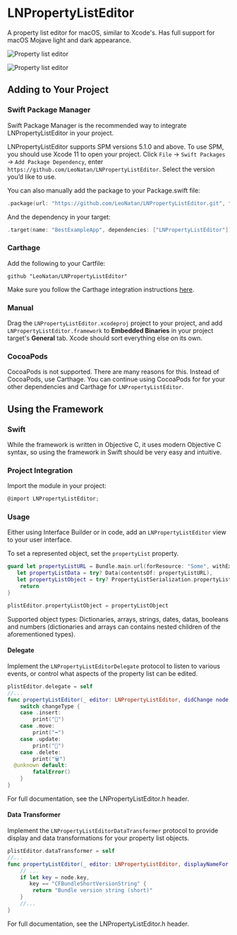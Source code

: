 # LNPropertyListEditor

A property list editor for macOS, similar to Xcode's. Has full support for macOS Mojave light and dark appearance.

![Property list editor](Supplements/Screenshot_1_Dark.png "Property list editor")

![Property list editor](Supplements/Screenshot_2_Dark.png "Property list editor")

## Adding to Your Project

### Swift Package Manager

Swift Package Manager is the recommended way to integrate LNPropertyListEditor in your project.

LNPropertyListEditor supports SPM versions 5.1.0 and above. To use SPM, you should use Xcode 11 to open your project. Click `File` -> `Swift Packages` -> `Add Package Dependency`, enter `https://github.com/LeoNatan/LNPropertyListEditor`. Select the version you’d like to use.

You can also manually add the package to your Package.swift file:

```swift
.package(url: "https://github.com/LeoNatan/LNPropertyListEditor.git", from: "1.0")
```

And the dependency in your target:

```swift
.target(name: "BestExampleApp", dependencies: ["LNPropertyListEditor"]),
```

### Carthage

Add the following to your Cartfile:

```github "LeoNatan/LNPropertyListEditor"```

Make sure you follow the Carthage integration instructions [here](https://github.com/Carthage/Carthage#if-youre-building-for-ios-tvos-or-watchos).

### Manual

Drag the `LNPropertyListEditor.xcodeproj` project to your project, and add `LNPropertyListEditor.framework` to **Embedded Binaries** in your project target's **General** tab. Xcode should sort everything else on its own.

### CocoaPods

CocoaPods is not supported. There are many reasons for this. Instead of CocoaPods, use Carthage. You can continue using CocoaPods for for your other dependencies and Carthage for `LNPropertyListEditor`.

## Using the Framework

### Swift

While the framework is written in Objective C, it uses modern Objective C syntax, so using the framework in Swift should be very easy and intuitive.

### Project Integration

Import the module in your project:

```objective-c
@import LNPropertyListEditor;
```

### Usage

Either using Interface Builder or in code, add an `LNPropertyListEditor` view to your user interface.

To set a represented object, set the `propertyList` property.

```swift
guard let propertyListURL = Bundle.main.url(forResource: "Some", withExtension: "plist"),
   let propertyListData = try? Data(contentsOf: propertyListURL),
   let propertyListObject = try? PropertyListSerialization.propertyList(from: propertyListData, options: [], format: nil) as? [String: AnyObject] else {
	return
}

plistEditor.propertyListObject = propertyListObject
```

Supported object types: Dictionaries, arrays, strings, dates, datas, booleans and numbers (dictionaries and arrays can contains nested children of the aforementioned types).

#### Delegate

Implement the `LNPropertyListEditorDelegate` protocol to listen to various events, or control what aspects of the property list can be edited.

```swift
plistEditor.delegate = self
//...
func propertyListEditor(_ editor: LNPropertyListEditor, didChange node: LNPropertyListNode, changeType: LNPropertyListNodeChangeType, previousKey: String?) {
	switch changeType {
	case .insert:
		print("🎉")
	case .move:
		print("➡️")
	case .update:
		print("🔄")
	case .delete:
		print("🗑")
  @unknown default:
		fatalError()
	}
}
```

For full documentation, see the LNPropertyListEditor.h header.

#### Data Transformer

Implement the `LNPropertyListEditorDataTransformer` protocol to provide display and data transformations for your property list objects.

```swift
plistEditor.dataTransformer = self
//...
func propertyListEditor(_ editor: LNPropertyListEditor, displayNameFor node: LNPropertyListNode) -> String? {
	// ...
	if let key = node.key,
	   key == "CFBundleShortVersionString" {
		return "Bundle version string (short)"
	}
	//...
}
```

For full documentation, see the LNPropertyListEditor.h header.